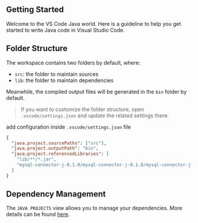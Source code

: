 ## Getting Started

Welcome to the VS Code Java world. Here is a guideline to help you get started to write Java code in Visual Studio Code.

## Folder Structure

The workspace contains two folders by default, where:

- `src`: the folder to maintain sources
- `lib`: the folder to maintain dependencies

Meanwhile, the compiled output files will be generated in the `bin` folder by default.

> If you want to customize the folder structure, open `.vscode/settings.json` and update the related settings there.

add configuration inside `.vscode/settings.json` file

```json
{
  "java.project.sourcePaths": ["src"],
  "java.project.outputPath": "bin",
  "java.project.referencedLibraries": [
    "lib/**/*.jar",
    "mysql-connector-j-8.1.0/mysql-connector-j-8.1.0/mysql-connector-j-8.1.0.jar"
  ]
}
```

## Dependency Management

The `JAVA PROJECTS` view allows you to manage your dependencies. More details can be found [here](https://github.com/microsoft/vscode-java-dependency#manage-dependencies).
